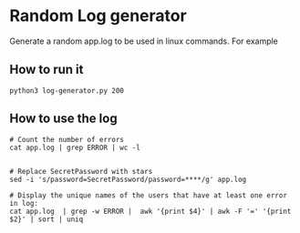 # Random Log generator

Generate a random app.log to be used in linux commands. For example 


## How to run it
```
python3 log-generator.py 200
```

## How to use the log

```
# Count the number of errors
cat app.log | grep ERROR | wc -l


# Replace SecretPassword with stars
sed -i 's/password=SecretPassword/password=****/g' app.log

# Display the unique names of the users that have at least one error in log:
cat app.log  | grep -w ERROR |  awk '{print $4}' | awk -F '=' '{print $2}' | sort | uniq

```
